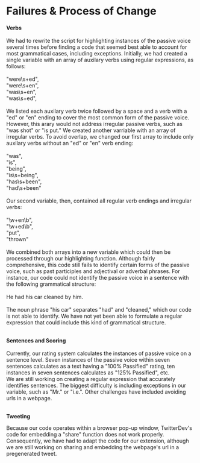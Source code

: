 # Failures & Process of Change 

<b> Verbs </b>
<br><br>
We had to rewrite the script for highlighting instances of the passive voice several times before finding a code that seemed best able to account for most grammatical cases, including exceptions. Initially, we had created a single variable with an array of auxilary verbs using regular expressions, as follows:<br><br>
    "were\\s+ed",<br>
    "were\\s+en",<br>
		"was\\s+en",<br>
    "was\\s+ed",<br><br>
We listed each auxilary verb twice followed by a space and a verb with a "ed" or "en" ending to cover the most common form of the passive voice. However, this arary would not address irregular passive verbs, such as "was shot" or "is put." We created another varriable with an array of irregular verbs. To avoid overlap, we changed our first array to include only auxilary verbs without an "ed" or "en" verb ending:<br><br>
    "was",<br>
		"is",<br>
		"being",<br>
		"is\\s+being",<br>
		"has\\s+been",<br>
		"had\\s+been"<br><br>
Our second variable, then, contained all regular verb endings and irregular verbs:<br><br>
    "\\w+en\\b",<br>
		"\\w+ed\\b",<br>
		"put",<br>
		"thrown"<br><br>
We combined both arrays into a new variable which could then be processed through our highlighting function. Although fairly comprehensive, this code still fails to identify certain forms of the passive voice, such as past participles and adjectival or adverbal phrases. For instance, our code could not identify the passive voice in a sentence with the following grammatical structure:<br><br>
    He had his car cleaned by him.<br><br>
The noun phrase "his car" separates "had" and "cleaned," which our code is not able to identify. We have not yet been able to formulate a regular expression that could include this kind of grammatical structure.<br><br>

<b> Sentences and Scoring </b>
<br><br>
Currently, our rating system calculates the instances of passive voice on a sentence level. Seven instances of the passive voice within seven sentences calculates as a text having a "100% Passified" rating, ten instances in seven sentences calculates as "125% Passified", etc.<br>
We are still working on creating a regular expression that accurately identifies sentences. The biggest difficulty is including exceptions in our variable, such as "Mr." or "i.e.". Other challenges have included avoiding urls in a webpage. <br><br>

<b>Tweeting</b><br>

Because our code operates within a browser pop-up window, TwitterDev's code for embedding a "share" function does not work properly. Consequently, we have had to adapt the code for our extension, although we are still working on sharing and embedding the webpage's url in a pregenerated tweet.

